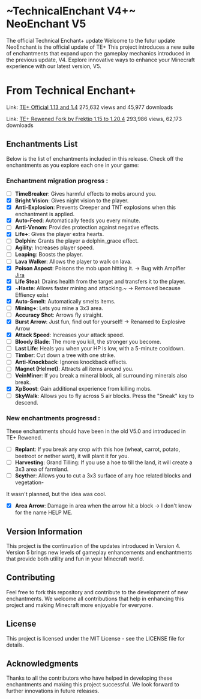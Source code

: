 # ~TechnicalEnchant V4+~ NeoEnchant V5
The official Technical Enchant+ update
Welcome to the futur update NeoEnchant is the official update of TE+ This project introduces a new suite of enchantments that expand upon the gameplay mechanics introduced in the previous update, V4. Explore innovative ways to enhance your Minecraft experience with our latest version, V5.

# From Technical Enchant+
Link: [TE+ Official 1.13 and 1.4](https://www.planetminecraft.com/data-pack/enchant-datapack-1-13/)
275,632 views and 45,977 downloads

Link: [TE+ Rewened Fork by Frektip 1.15 to 1.20.4](https://www.planetminecraft.com/data-pack/enchant-datapack-1-13/)
293,986 views, 62,173 downloads

## Enchantments List
Below is the list of enchantments included in this release. Check off the enchantments as you explore each one in your game:

### Enchantment migration progress :
- [ ] **TimeBreaker**: Gives harmful effects to mobs around you.
- [x] **Bright Vision**: Gives night vision to the player.
- [x] **Anti-Explosion**: Prevents Creeper and TNT explosions when this enchantment is applied.
- [x] **Auto-Feed**: Automatically feeds you every minute.
- [ ] **Anti-Venom**: Provides protection against negative effects.
- [x] **Life+**: Gives the player extra hearts.
- [ ] **Dolphin**: Grants the player a dolphin_grace effect.
- [ ] **Agility**: Increases player speed.
- [ ] **Leaping**: Boosts the player.
- [ ] **Lava Walker**: Allows the player to walk on lava.
- [x] **Poison Aspect**: Poisons the mob upon hitting it. -> Bug with Amplfier [Jira](https://bugs.mojang.com/browse/MC-271641)
- [x] **Life Steal**: Drains health from the target and transfers it to the player.
- [x] ~**Haste**: Allows faster mining and attacking.~ -> Removed because Effiency exist
- [x] **Auto-Smelt**: Automatically smelts items.
- [ ] **Mining+**: Lets you mine a 3x3 area.
- [ ] **Accuracy Shot**: Arrows fly straight.
- [x] **Burst Arrow**: Just fun, find out for yourself! -> Renamed to Explosive Arrow
- [x] **Attack Speed**: Increases your attack speed.
- [ ] **Bloody Blade**: The more you kill, the stronger you become.
- [ ] **Last Life**: Heals you when your HP is low, with a 5-minute cooldown.
- [ ] **Timber**: Cut down a tree with one strike.
- [ ] **Anti-Knockback**: Ignores knockback effects.
- [ ] **Magnet (Helmet)**: Attracts all items around you.
- [ ] **VeinMiner**: If you break a mineral block, all surrounding minerals also break.
- [x] **XpBoost**: Gain additional experience from killing mobs.
- [ ] **SkyWalk**: Allows you to fly across 5 air blocks. Press the "Sneak" key to descend.

### New enchantments progressd :
These enchantments should have been in the old V5.0 and introduced in TE+ Rewened.
- [ ] **Replant**: If you break any crop with this hoe (wheat, carrot, potato, beetroot or nether wart), it will plant it for you.
- [ ] **Harvesting**: Grand Tilling: If you use a hoe to till the land, it will create a 3x3 area of farmland.
- [ ] **Scyther**: Allows you to cut a 3x3 surface of any hoe related blocks and vegetation-

It wasn't planned, but the idea was cool.
- [x] **Area Arrow**: Damage in area when the arrow hit a block -> I don't know for the name HELP ME.

## Version Information
This project is the continuation of the updates introduced in Version 4. Version 5 brings new levels of gameplay enhancements and enchantments that provide both utility and fun in your Minecraft world.

## Contributing
Feel free to fork this repository and contribute to the development of new enchantments. We welcome all contributions that help in enhancing this project and making Minecraft more enjoyable for everyone.

## License
This project is licensed under the MIT License - see the LICENSE file for details.

## Acknowledgments
Thanks to all the contributors who have helped in developing these enchantments and making this project successful. We look forward to further innovations in future releases.
